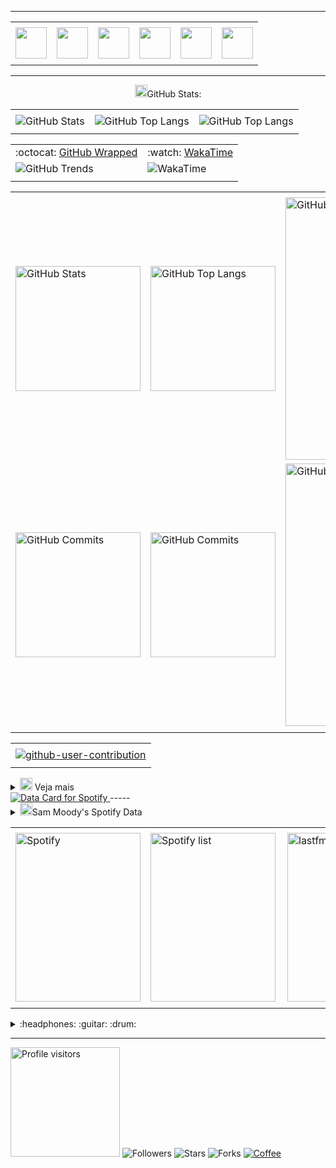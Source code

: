 -----
<div align="center">
<table>
<tr>
 <td align="center" colspan="11"></td>
</tr> 
<tr>
<td><a href="https://github.com/samoody" target="_blank"><img src="https://joaopauloaramuni.github.io/image/github5.png?raw=true" width="50px" height="50px"/></a>
</td>
<td><a href="mailto:samuelmoody679@gmail.com" target="_blank"><img src="https://joaopauloaramuni.github.io/image/gmail3.png?raw=true" width="50px" height="50px"/></a>
</td>
<td><a href="https://wa.me/55319939385383" target="_blank"><img src="https://joaopauloaramuni.github.io/image/wpp2.png?raw=true" width="50px" height="50px"/></a>
</td>
<td><a href="https://www.instagram.com/samucazz/" target="_blank"><img src="https://joaopauloaramuni.github.io/image/insta2.png?raw=true" width="50px" height="50px"/></a>
</td>
<td><a href="https://www.linkedin.com/in/samoody1/" target="_blank"><img src="https://joaopauloaramuni.github.io/image/linkedin2.png?raw=true" width="50px" height="50px"/></a>
</td>
<!--<td><a href="https://slack.com/app_redirect?channel=UVD9N6VCL"><img src="https://joaopauloaramuni.github.io/image/slack.png?raw=true" width="50px" height="50px"/></a>
</td>-->
<td><a href="https://discordapp.com/users/djc4" target="_blank"><img src="https://joaopauloaramuni.github.io/image/discord2.png?raw=true" width="50px" height="50px"/></a>
</td>
</tr>
<tr>
 <td align="center" colspan="11"></td>
</tr> 
</table>


-----

<img height="20" alt="GIF" src="https://joaopauloaramuni.github.io/image/graphic.gif?raw=true"/>GitHub Stats:

<div align="center">
<table>
<tr>
 <td align="center" colspan="3"></td>
</tr> 
<tr>
<td>
<img alt="GitHub Stats" src="https://github-readme-stats.vercel.app/api?username=samoody&show=reviews,discussions_started,discussions_answered,prs_merged,prs_merged_percentage&rank_icon=percentile&theme=dark&locale=pt-br&card_width=480"/>
</td>
<td>
<img alt="GitHub Top Langs" src="https://github-readme-stats.vercel.app/api/top-langs/?username=joaopauloaramuni&theme=dark&locale=pt-br&langs_count=7"/>
</td>
<td>
<img alt="GitHub Top Langs" src="https://github-readme-stats.vercel.app/api/top-langs/?username=joaopauloaramuni&layout=pie&theme=dark&locale=pt-br"/>
</td>
</tr>
<tr>
 <td align="center" colspan="3"></td>
</tr> 
</table>
<table>
<tr>
 <td align="center">:octocat: <a href="https://www.githubwrapped.io/samoody" target="_blank">GitHub Wrapped</a></td>
 <td align="center">:watch: <a href="https://wakatime.com/@samoody">WakaTime</a></td>
</tr>
<tr>
<td>
<img alt="GitHub Trends" src="https://api.githubtrends.io/user/svg/samoody/repos?time_range=one_year&loc_metric=changed&theme=dark"/>
</td>
<td>
<img alt="WakaTime" src="https://github-readme-stats.vercel.app/api/wakatime?username=samoody&theme=dark&layout=compact"/>
</td>
</tr>
<tr>
 <td align="center"></td>
 <td align="center"></td>
</tr> 
</table>
<table>
<tr>
 <td align="center" colspan="3"></td>
</tr> 
<tr>
<td>
<img alt="GitHub Stats" width="200px" src="http://github-profile-summary-cards.vercel.app/api/cards/stats?username=samoody&theme=github_dark"/>
</td>
<td>
<img alt="GitHub Top Langs" width="200px" src="http://github-profile-summary-cards.vercel.app/api/cards/repos-per-language?username=samoody&theme=github_dark"/>
</td>
<td>
<img alt="GitHub Details" width="420px" src="http://github-profile-summary-cards.vercel.app/api/cards/profile-details?username=samoody&theme=github_dark"/>
</td>
</tr>
<tr>
<td>
<img alt="GitHub Commits" width="200px" src="http://github-profile-summary-cards.vercel.app/api/cards/productive-time?username=samoody&theme=github_dark&utcOffset=8"/>
</td>
<td>
<img alt="GitHub Commits" width="200px" src="http://github-profile-summary-cards.vercel.app/api/cards/most-commit-language?username=samoody&theme=github_dark"/>
</td>
<td>
<img alt="GitHub Streak" width="420px" src="https://streak-stats.demolab.com?user=joaopauloaramuni&theme=dark&locale=pt_BR&date_format=j%20M%5B%20Y%5D"/>
</td>
</tr>
<tr>
 <td align="center" colspan="3"></td>
</tr>
</table>

<table>
<tr>
 <td align="center"></td>
</tr>
<tr>
 <td align="center"><a href="https://github.com/marketplace/actions/generate-snake-game-from-github-contribution-grid" target="_blank"><img align="center" alt="github-user-contribution" src="https://joaopauloaramuni.github.io/image/github-user-contribution.svg?raw=true"/></a></td>
</tr>
<tr>
 <td align="center"></td>
</tr> 
</table>

</div>
</div>

<div>
<details>
<summary><img height="20" alt="GIF" src="https://joaopauloaramuni.github.io/image/graphic.gif?raw=true"/>&nbsp;Veja mais
</summary>
<br/>

....
</details>
</div>

</div>
</div>
<a href="https://data-card-for-spotify.herokuapp.com/card?user_id=isamoody">
  <img src="https://data-card-for-spotify.herokuapp.com/api/card?user_id=isamoody" alt="Data Card for Spotify">
</a>
-----

<div>
<details>
<summary><img height="20" alt="GIF" src="https://joaopauloaramuni.github.io/image/spotify.gif?raw=true"/>Sam Moody's Spotify Data</summary>
<img src="https://data-card-for-spotify.herokuapp.com/api/card?user_id=isamoody" alt="Data Card for Spotify">
</details>
</div>

<div align="center">
<table>
<tr>
 <td align="center" colspan="3"></td>
</tr> 
<tr>
<td>
<img alt="Spotify" width="200px" height="270px" src="https://spotify-github-profile.kittinanx.com/api/view?uid=isamoody&cover_image=true&theme=default&show_offline=false&background_color=121212&interchange=false"/>
</td>
<td>
<img alt="Spotify list" width="200px" height="270px" src="https://spotify-recently-played-readme.vercel.app/api?user=22lih5eniohc7dawfxohlo7wy&count=10"/>
</td>
<td>
<!-- <a href="https://twitter.com/c4_dj" target="_blank"><img align="right" width="400px" height="270px" alt="tweets" src="https://github-readme-twitter.gazf.vercel.app/api?id=samoody"/></a> -->
<a href="https://www.last.fm/pt/user/joaoaramuni" target="_blank"><img align="right" width="400px" height="270px" alt="lastfm" src="https://lastfm-recently-played.vercel.app/api?user=joaoaramuni&width=400"/></a>
</td>
</tr>
<tr>
 <td align="center" colspan="3"></td>
</tr> 
</table>
</div>

<div>
<details>
<summary>:headphones: :guitar: :drum:</summary>

[Charlie Brown Jr. - Céu Azul Ao Vivo - Chegou Quem Faltava](https://github.com/joaopauloaramuni/joaopauloaramuni/assets/58268075/c6568311-54c8-4c00-aced-26aacd69f8a1)

</details>
</div>

-----


<img width="175" alt="Profile visitors" src="https://komarev.com/ghpvc/?username=samoody"/>
<img alt="Followers" src="https://img.shields.io/github/followers/joaopauloaramuni?style=social"/>
<img alt="Stars" src="https://img.shields.io/github/stars/samoody?style=social"/>
<img alt="Forks" src="https://img.shields.io/github/forks/samoody/samoody?logo=git"/>
<a href="[https://samoody.github.io/pix20.png]?raw=true" target="_blank"><img alt="Coffee" src="https://img.shields.io/badge/Buy%20me%20a%20coffee-white?logo=buymeacoffee&logoColor=black"/></a>
</div>

